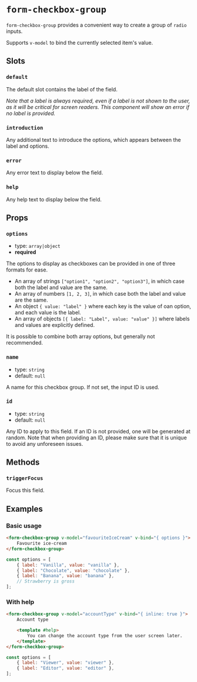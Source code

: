 # `form-checkbox-group`

`form-checkbox-group` provides a convenient way to create a group of `radio` inputs.

Supports `v-model` to bind the currently selected item's value.

## Slots

### `default`

The default slot contains the label of the field.

_Note that a label is always required, even if a label is not shown to the user, as it will be critical for screen readers. This component will show an error if no label is provided._

### `introduction`

Any additional text to introduce the options, which appears between the label and options.

### `error`

Any error text to display below the field.

### `help`

Any help text to display below the field.

## Props

### `options`

- type: `array|object`
- **required**

The options to display as checkboxes can be provided in one of three formats for ease.

- An array of strings `["option1", "option2", "option3"]`, in which case both the label and value are the same.
- An array of numbers `[1, 2, 3]`, in which case both the label and value are the same.
- An object `{ value: "label" }` where each key is the value of oan option, and each value is the label.
- An array of objects `[{ label: "Label", value: "value" }]` where labels and values are explicitly defined.

It is possible to combine both array options, but generally not recommended.

### `name`

- type: `string`
- default: `null`

A name for this checkbox group. If not set, the input ID is used.

### `id`

- type: `string`
- default: `null`

Any ID to apply to this field. If an ID is not provided, one will be generated at random. Note that when providing an ID, please make sure that it is unique to avoid any unforeseen issues.

## Methods

### `triggerFocus`

Focus this field.

## Examples

### Basic usage

```html
<form-checkbox-group v-model="favouriteIceCream" v-bind="{ options }">
	Favourite ice-cream
</form-checkbox-group>
```

```javascript
const options = [
	{ label: "Vanilla", value: "vanilla" },
	{ label: "Chocolate", value: "chocolate" },
	{ label: "Banana", value: "banana" },
	// Strawberry is gross
];
```

### With help

```html
<form-checkbox-group v-model="accountType" v-bind="{ inline: true }">
	Account type

	<template #help>
		You can change the account type from the user screen later.
	</template>
</form-checkbox-group>
```

```javascript
const options = [
	{ label: "Viewer", value: "viewer" },
	{ label: "Editor", value: "editor" },
];
```
